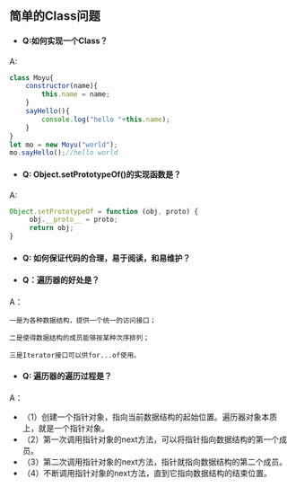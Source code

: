 ## 简单的Class问题


- #### Q:如何实现一个Class？
A:

```javascript
class Moyu{
    constructor(name){
        this.name = name;
    }
    sayHello(){
        console.log("hello "+this.name);
    }
}
let mo = new Moyu("world");
mo.sayHello();//hello world
```

- #### Q: Object.setPrototypeOf()的实现函数是？
A:
```javascript
Object.setPrototypeOf = function (obj, proto) {
     obj.__proto__ = proto;
     return obj;
}
```
	
- #### Q: 如何保证代码的合理，易于阅读，和易维护？


- #### Q：遍历器的好处是？
A：
	
	一是为各种数据结构，提供一个统一的访问接口；
	
    二是使得数据结构的成员能够按某种次序排列；
    
    三是Iterator接口可以供for...of使用。
    
    
 - #### Q: 遍历器的遍历过程是？
 A：
 
 - （1）创建一个指针对象，指向当前数据结构的起始位置。遍历器对象本质上，就是一个指针对象。
 - （2）第一次调用指针对象的next方法，可以将指针指向数据结构的第一个成员。
 - （3）第二次调用指针对象的next方法，指针就指向数据结构的第二个成员。
 - （4）不断调用指针对象的next方法，直到它指向数据结构的结束位置。
















